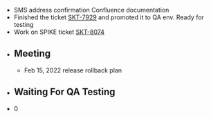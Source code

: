 - SMS address confirmation Confluence documentation
- Finished the ticket [SKT-7929](https://wondersco.atlassian.net/browse/SKT-7929) and promoted it to QA env. Ready for testing
- Work on SPIKE ticket [SKT-8074](https://wondersco.atlassian.net/browse/SKT-8074)
- ## Meeting
	- Feb 15, 2022 release rollback plan
- ## Waiting For QA Testing
- 0